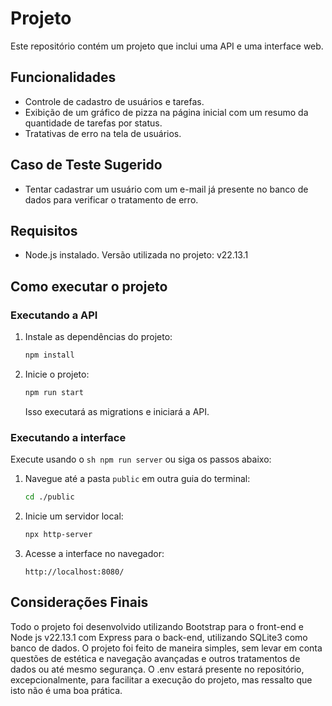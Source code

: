 # Projeto

Este repositório contém um projeto que inclui uma API e uma interface web.

## Funcionalidades

- Controle de cadastro de usuários e tarefas.
- Exibição de um gráfico de pizza na página inicial com um resumo da quantidade de tarefas por status.
- Tratativas de erro na tela de usuários.

## Caso de Teste Sugerido

- Tentar cadastrar um usuário com um e-mail já presente no banco de dados para verificar o tratamento de erro.

## Requisitos

- Node.js instalado. Versão utilizada no projeto: v22.13.1

## Como executar o projeto

### Executando a API

1. Instale as dependências do projeto:
   ```sh
   npm install
   ```
2. Inicie o projeto:
   ```sh
   npm run start
   ```
   Isso executará as migrations e iniciará a API.

### Executando a interface
 
 Execute usando o ```sh npm run server``` ou siga os passos abaixo:


1. Navegue até a pasta `public` em outra guia do terminal:
   ```sh
   cd ./public
   ```
2. Inicie um servidor local:
   ```sh
   npx http-server
   ```
3. Acesse a interface no navegador:
   ```
   http://localhost:8080/
   ```

## Considerações Finais

Todo o projeto foi desenvolvido utilizando Bootstrap para o front-end e Node js v22.13.1 com Express para o back-end, utilizando SQLite3 como banco de dados. O projeto foi feito de maneira simples, sem levar em conta questões de estética e navegação avançadas e outros tratamentos de dados ou até mesmo segurança. O .env estará presente no repositório, excepcionalmente, para facilitar a execução do projeto, mas ressalto que isto não é uma boa prática.

